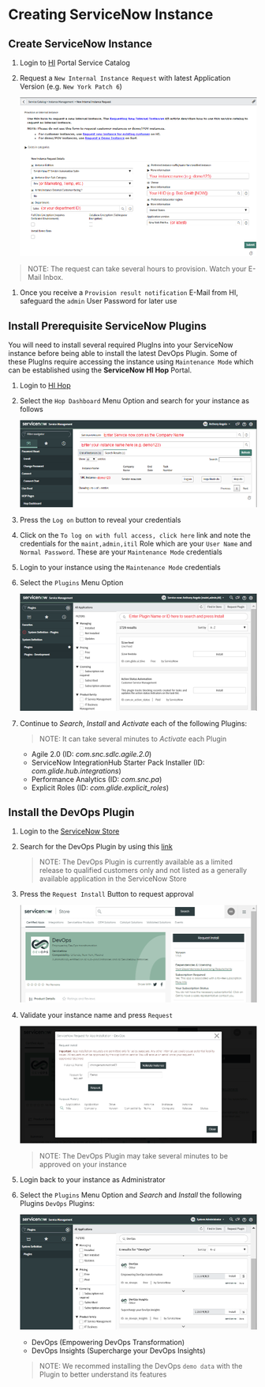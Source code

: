 # Creating ServiceNow Instance


## Create ServiceNow Instance

1. Login to [HI](https://hi.service-now.com/hisp?id=hisp_service_catalog) Portal Service Catalog

1. Request a `New Internal Instance Request` with latest Application Version (e.g. `New York Patch 6`)

    ![Figure 1](ServiceNowHICatalog1.png)

>NOTE: The request can take several hours to provision. Watch your E-Mail Inbox.

1. Once you receive a `Provision result notification` E-Mail from HI, safeguard the `admin` User Password for later use

## Install Prerequisite ServiceNow Plugins

You will need to install several required PlugIns into your ServiceNow instance before being able to install the latest DevOps Plugin. Some of these PlugIns require accessing the instance using `Maintenance Mode` which can be established using the **ServiceNow HI Hop** Portal.

1. Login to [HI Hop](https://hihop.service-now.com)

1. Select the `Hop Dashboard` Menu Option and search for your instance as follows

    ![Figure 2](ServiceNowHIHopSearch1.png)

1. Press the `Log on` button to reveal your credentials

1. Click on the `To log on with full access, click here` link and note the credentials for the `maint,admin,itil` Role which are your `User Name` and `Normal Password`. These are your `Maintenance Mode` credentials

1. Login to your instance using the `Maintenance Mode` credentials

1. Select the `Plugins` Menu Option

    ![Figure 2](ServiceNowPluginSearch1.png)

1. Continue to *Search*, *Install* and *Activate* each of the following Plugins:

    >NOTE: It can take several minutes to *Activate* each Plugin

    * Agile 2.0 (ID: *com.snc.sdlc.agile.2.0*)
    * ServiceNow IntegrationHub Starter Pack Installer (ID: *com.glide.hub.integrations*)
    * Performance Analytics (ID: *com.snc.pa*)
    * Explicit Roles (ID: *com.glide.explicit_roles*)

## Install the DevOps Plugin

1. Login to the [ServiceNow Store](https://store.servicenow.com)

1. Search for the DevOps Plugin by using this [link](https://store.servicenow.com/sn_appstore_store.do#!/store/application/34cfa6f087302300f97abba826cb0b54)

    >NOTE: The DevOps Plugin is currently available as a limited release to qualified customers only and not listed as a generally available application in the ServiceNow Store

1. Press the `Request Install` Button to request approval

    ![Figure 3](ServiceNowStoreDevOps1.png)

1. Validate your instance name and press `Request`

    ![Figure 4](ServiceNowStoreDevOps2.png)

    >NOTE: The DevOps Plugin may take several minutes to be approved on your instance

1. Login back to your instance as Administrator

1. Select the `Plugins` Menu Option and *Search* and *Install* the following Plugins `DevOps` Plugins:

    ![Figure 5](ServiceNowDevOpsPlugin1.png)

    * DevOps (Empowering DevOps Transformation)
    * DevOps Insights (Supercharge your DevOps Insights)

    >NOTE: We recommed installing the DevOps `demo data` with the Plugin to better understand its features